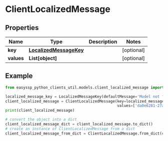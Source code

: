 # ClientLocalizedMessage


## Properties

| Name       | Type                                              | Description | Notes      |
|------------|---------------------------------------------------|-------------|------------|
| **key**    | [**LocalizedMessageKey**](LocalizedMessageKey.md) |             | [optional] |
| **values** | **List[object]**                                  |             | [optional] |

## Example

```python
from easyssp_python_clients_util.models.client_localized_message import ClientLocalizedMessage, LocalizedMessageKey

localized_message_key = LocalizedMessageKey(defaultMessage='Model not found.')
client_localized_message = ClientLocalizedMessage(key=localized_message_key,
                                                  values=['da0e6281-27a8-4708-8679-1abed8df20f4'])
print(client_localized_message)

# convert the object into a dict
client_localized_message_dict = client_localized_message.to_dict()
# create an instance of ClientLocalizedMessage from a dict
client_localized_message_from_dict = ClientLocalizedMessage.from_dict(client_localized_message_dict)
```


